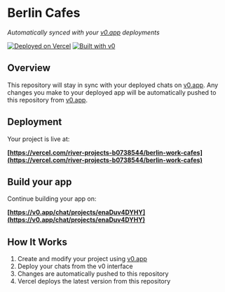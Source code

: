 # Berlin Cafes

*Automatically synced with your [v0.app](https://v0.app) deployments*

[![Deployed on Vercel](https://img.shields.io/badge/Deployed%20on-Vercel-black?style=for-the-badge&logo=vercel)](https://vercel.com/river-projects-b0738544/berlin-work-cafes)
[![Built with v0](https://img.shields.io/badge/Built%20with-v0.app-black?style=for-the-badge)](https://v0.app/chat/projects/enaDuv4DYHY)

## Overview

This repository will stay in sync with your deployed chats on [v0.app](https://v0.app).
Any changes you make to your deployed app will be automatically pushed to this repository from [v0.app](https://v0.app).

## Deployment

Your project is live at:

**[https://vercel.com/river-projects-b0738544/berlin-work-cafes](https://vercel.com/river-projects-b0738544/berlin-work-cafes)**

## Build your app

Continue building your app on:

**[https://v0.app/chat/projects/enaDuv4DYHY](https://v0.app/chat/projects/enaDuv4DYHY)**

## How It Works

1. Create and modify your project using [v0.app](https://v0.app)
2. Deploy your chats from the v0 interface
3. Changes are automatically pushed to this repository
4. Vercel deploys the latest version from this repository
